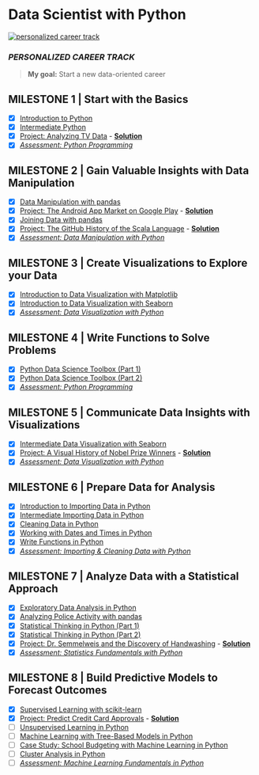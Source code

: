 # Data Scientist with Python

[![personalized career track](https://cdn.datacamp.com/main-app/assets/home_logged_in/personalized_track-9140e41cfcf17899f7493631aa708e3dec8c5bc82327039e1de1cf29e8e873bf.svg)](https://www.datacamp.com/tracks/personalized-data-scientist-with-python)

### *PERSONALIZED CAREER TRACK*

> **My goal:** Start a new data-oriented career
> 
## MILESTONE 1 | Start with the Basics
- [x] [Introduction to Python](https://www.datacamp.com/courses/intro-to-python-for-data-science)
- [x] [Intermediate Python](https://www.datacamp.com/courses/intermediate-python)
- [x] [Project: Analyzing TV Data](https://projects.datacamp.com/projects/684) - **[Solution](https://github.com/qiaohuang/DataCamp/blob/main/Data%20Scientist%20with%20Python/Analyzing%20TV%20Data/notebook.ipynb)**
- [x] *[Assessment: Python Programming](https://assessment.datacamp.com/python-programming)*

## MILESTONE 2 | Gain Valuable Insights with Data Manipulation
- [x] [Data Manipulation with pandas](https://www.datacamp.com/courses/data-manipulation-with-pandas)
- [x] [Project: The Android App Market on Google Play](https://projects.datacamp.com/projects/619) - **[Solution](https://github.com/qiaohuang/DataCamp/blob/main/Data%20Scientist%20with%20Python/The%20Android%20App%20Market%20on%20Google%20Play/notebook.ipynb)**
- [x] [Joining Data with pandas](https://www.datacamp.com/courses/joining-data-with-pandas)
- [x] [Project: The GitHub History of the Scala Language](https://projects.datacamp.com/projects/163) - **[Solution](https://github.com/qiaohuang/DataCamp/blob/main/Data%20Scientist%20with%20Python/The%20GitHub%20History%20of%20the%20Scala%20Language/notebook.ipynb)**
- [x] *[Assessment: Data Manipulation with Python](https://assessment.datacamp.com/data-manipulation-with-python)*

## MILESTONE 3 | Create Visualizations to Explore your Data
- [x] [Introduction to Data Visualization with Matplotlib](https://www.datacamp.com/courses/introduction-to-data-visualization-with-matplotlib)
- [x] [Introduction to Data Visualization with Seaborn](https://www.datacamp.com/courses/introduction-to-data-visualization-with-seaborn)
- [x] *[Assessment: Data Visualization with Python](https://assessment.datacamp.com/data-visualization-with-python)*

## MILESTONE 4 | Write Functions to Solve Problems
- [x] [Python Data Science Toolbox (Part 1)](https://www.datacamp.com/courses/python-data-science-toolbox-part-1)
- [x] [Python Data Science Toolbox (Part 2)](https://www.datacamp.com/courses/python-data-science-toolbox-part-2)
- [x] *[Assessment: Python Programming](https://assessment.datacamp.com/python-programming)*

## MILESTONE 5 | Communicate Data Insights with Visualizations
- [x] [Intermediate Data Visualization with Seaborn](https://www.datacamp.com/courses/intermediate-data-visualization-with-seaborn)
- [x] [Project: A Visual History of Nobel Prize Winners](https://projects.datacamp.com/projects/441) - **[Solution](https://github.com/qiaohuang/DataCamp/blob/main/Data%20Scientist%20with%20Python/A%20Visual%20History%20of%20Nobel%20Prize%20Winners/notebook.ipynb)**
- [x] *[Assessment: Data Visualization with Python](https://assessment.datacamp.com/data-visualization-with-python)*

## MILESTONE 6 | Prepare Data for Analysis
- [x] [Introduction to Importing Data in Python](https://www.datacamp.com/courses/introduction-to-importing-data-in-python)
- [x] [Intermediate Importing Data in Python](https://www.datacamp.com/courses/intermediate-importing-data-in-python)
- [x] [Cleaning Data in Python](https://www.datacamp.com/courses/cleaning-data-in-python)
- [x] [Working with Dates and Times in Python](https://www.datacamp.com/courses/working-with-dates-and-times-in-python)
- [x] [Write Functions in Python](https://www.datacamp.com/courses/writing-functions-in-python)
- [x] *[Assessment: Importing & Cleaning Data with Python](https://assessment.datacamp.com/importing-cleaning-data-with-python)*

## MILESTONE 7 | Analyze Data with a Statistical Approach
- [x] [Exploratory Data Analysis in Python](https://www.datacamp.com/courses/exploratory-data-analysis-in-python)
- [x] [Analyzing Police Activity with pandas](https://www.datacamp.com/courses/analyzing-police-activity-with-pandas)
- [x] [Statistical Thinking in Python (Part 1)](https://www.datacamp.com/courses/statistical-thinking-in-python-part-1)
- [x] [Statistical Thinking in Python (Part 2)](https://www.datacamp.com/courses/statistical-thinking-in-python-part-2)
- [x] [Project: Dr. Semmelweis and the Discovery of Handwashing](https://projects.datacamp.com/projects/20) - **[Solution](https://github.com/qiaohuang/DataCamp/blob/main/Data%20Scientist%20with%20Python/Dr.%20Semmelweis%20and%20the%20Discovery%20of%20Handwashing/notebook.ipynb)**
- [x] *[Assessment: Statistics Fundamentals with Python](https://assessment.datacamp.com/statistics-fundamentals-with-python)*

## MILESTONE 8 | Build Predictive Models to Forecast Outcomes
- [x] [Supervised Learning with scikit-learn](https://www.datacamp.com/courses/supervised-learning-with-scikit-learn)
- [x] [Project: Predict Credit Card Approvals](https://projects.datacamp.com/projects/558) - **[Solution](https://github.com/qiaohuang/DataCamp/blob/main/Data%20Scientist%20with%20Python/Predicting%20Credit%20Card%20Approvals/notebook.ipynb)**
- [ ] [Unsupervised Learning in Python](https://www.datacamp.com/courses/unsupervised-learning-in-python)
- [ ] [Machine Learning with Tree-Based Models in Python](https://www.datacamp.com/courses/machine-learning-with-tree-based-models-in-python)
- [ ] [Case Study: School Budgeting with Machine Learning in Python](https://www.datacamp.com/courses/case-study-school-budgeting-with-machine-learning-in-python)
- [ ] [Cluster Analysis in Python](https://www.datacamp.com/courses/cluster-analysis-in-python)
- [ ] *[Assessment: Machine Learning Fundamentals in Python](https://assessment.datacamp.com/machine-learning-fundamentals-with-python)*
